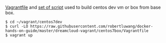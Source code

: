 
[Vagrantfile](https://github.com/robertluwang/docker-hands-on-guide/blob/master/dreamcloud-vagrant/centos7box/Vagrantfile) and [set of script](https://github.com/robertluwang/docker-hands-on-guide/tree/master/dreamcloud-vagrant/scripts) used to build centos dev vm or box from base box.

```
$ cd ~/vagrant/centos7dev
$ curl -LO https://raw.githubusercontent.com/robertluwang/docker-hands-on-guide/master/dreamcloud-vagrant/centos7box/Vagrantfile
$ vagrant up
```


